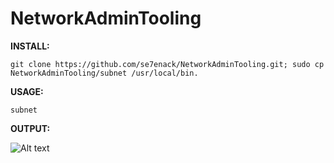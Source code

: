 # NetworkAdminTooling


**INSTALL:**

```git clone https://github.com/se7enack/NetworkAdminTooling.git; sudo cp NetworkAdminTooling/subnet /usr/local/bin.```




**USAGE:**

```subnet```





**OUTPUT:**

![Alt text](https://github.com/se7enack/NetworkAdminTooling/blob/main/ScreenShot!.png?raw=true?raw=true "NetworkAdminTooling")


